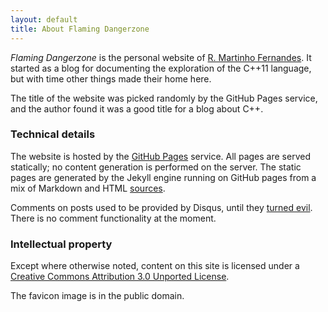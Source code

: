 ```yaml
---
layout: default
title: About Flaming Dangerzone
---
```


*Flaming Dangerzone* is the personal website of [R. Martinho Fernandes][about me]. It started
as a blog for documenting the exploration of the C++11 language, but with time other things
made their home here.

The title of the website was picked randomly by the GitHub Pages service, and the author found
it was a good title for a blog about C++.

### Technical details

The website is hosted by the [GitHub Pages][pages] service. All pages are served statically; 
no content generation is performed on the server. The static pages are generated by the Jekyll
engine running on GitHub pages from a mix of Markdown and HTML [sources].

Comments on posts used to be provided by Disqus, until they [turned evil]. There
is no comment functionality at the moment.

### Intellectual property

Except where otherwise noted, content on this site is licensed under a
[Creative Commons Attribution 3.0 Unported License][cc-by].

The favicon image is in the public domain.

 [about me]: /robot.html
 [sources]: http://github.com/rmartinho/rmartinho.github.com/
 [pages]: http://pages.github.com/
 [cc-by]: http://creativecommons.org/licenses/by/3.0/ 
 [turned evil]: http://jacquesmattheij.com/disqus-bait-and-switch-now-with-ads

